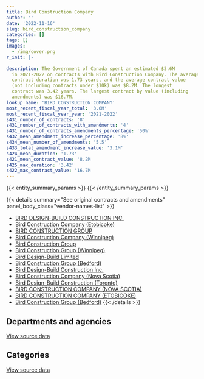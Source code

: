 ```yaml
---
title: Bird Construction Company
author: ''
date: '2022-11-16'
slug: bird_construction_company
categories: []
tags: []
images:
  - /img/cover.png
r_init: |-
  
description: The Government of Canada spent an estimated $3.6M
  in 2021-2022 on contracts with Bird Construction Company. The average
  contract duration was 1.73 years, and the average contract value
  (not including contracts under $10k) was $8.2M. The longest
  contract was 3.42 years. The largest contract by value (including
  amendments) was $16.7M.
lookup_name: 'BIRD CONSTRUCTION COMPANY'
most_recent_fiscal_year_total: '3.6M'
most_recent_fiscal_year_year: '2021-2022'
s431_number_of_contracts: '8'
s431_number_of_contracts_with_amendments: '4'
s431_number_of_contracts_amendments_percentage: '50%'
s432_mean_amendment_increase_percentage: '8%'
s434_mean_number_of_amendments: '5.5'
s433_total_amendment_increase_value: '3.1M'
s424_mean_duration: '1.73'
s421_mean_contract_value: '8.2M'
s425_max_duration: '3.42'
s422_max_contract_value: '16.7M'
---
```


<script src="/rmarkdown-libs/htmlwidgets/htmlwidgets.js"></script>
<link href="/rmarkdown-libs/datatables-css/datatables-crosstalk.css" rel="stylesheet" />
<script src="/rmarkdown-libs/datatables-binding/datatables.js"></script>
<script src="/rmarkdown-libs/jquery/jquery-3.6.0.min.js"></script>
<link href="/rmarkdown-libs/dt-core-bootstrap/css/dataTables.bootstrap.min.css" rel="stylesheet" />
<link href="/rmarkdown-libs/dt-core-bootstrap/css/dataTables.bootstrap.extra.css" rel="stylesheet" />
<script src="/rmarkdown-libs/dt-core-bootstrap/js/jquery.dataTables.min.js"></script>
<script src="/rmarkdown-libs/dt-core-bootstrap/js/dataTables.bootstrap.min.js"></script>
<link href="/rmarkdown-libs/crosstalk/css/crosstalk.min.css" rel="stylesheet" />
<script src="/rmarkdown-libs/crosstalk/js/crosstalk.min.js"></script>
<script src="/rmarkdown-libs/htmlwidgets/htmlwidgets.js"></script>
<link href="/rmarkdown-libs/datatables-css/datatables-crosstalk.css" rel="stylesheet" />
<script src="/rmarkdown-libs/datatables-binding/datatables.js"></script>
<script src="/rmarkdown-libs/jquery/jquery-3.6.0.min.js"></script>
<link href="/rmarkdown-libs/dt-core-bootstrap/css/dataTables.bootstrap.min.css" rel="stylesheet" />
<link href="/rmarkdown-libs/dt-core-bootstrap/css/dataTables.bootstrap.extra.css" rel="stylesheet" />
<script src="/rmarkdown-libs/dt-core-bootstrap/js/jquery.dataTables.min.js"></script>
<script src="/rmarkdown-libs/dt-core-bootstrap/js/dataTables.bootstrap.min.js"></script>
<link href="/rmarkdown-libs/crosstalk/css/crosstalk.min.css" rel="stylesheet" />
<script src="/rmarkdown-libs/crosstalk/js/crosstalk.min.js"></script>

{{< entity_summary_params >}}
{{< /entity_summary_params >}}

{{< details summary="See original contracts and amendments" panel_body_class="vendor-names-list" >}}
- [BIRD DESIGN-BUILD CONSTRUCTION INC.](https://search.open.canada.ca/en/ct/?sort=contract_value_f%20desc&page=1&search_text=%22BIRD%20DESIGN-BUILD%20CONSTRUCTION%20INC.%22)
- [Bird Construction Company (Etobicoke)](https://search.open.canada.ca/en/ct/?sort=contract_value_f%20desc&page=1&search_text=%22Bird%20Construction%20Company%20%28Etobicoke%29%22)
- [BIRD CONSTRUCTION GROUP](https://search.open.canada.ca/en/ct/?sort=contract_value_f%20desc&page=1&search_text=%22BIRD%20CONSTRUCTION%20GROUP%22)
- [Bird Construction Company (Winnipeg)](https://search.open.canada.ca/en/ct/?sort=contract_value_f%20desc&page=1&search_text=%22Bird%20Construction%20Company%20%28Winnipeg%29%22)
- [Bird Construction Group](https://search.open.canada.ca/en/ct/?sort=contract_value_f%20desc&page=1&search_text=%22Bird%20Construction%20Group%22)
- [Bird Construction Group (Winnipeg)](https://search.open.canada.ca/en/ct/?sort=contract_value_f%20desc&page=1&search_text=%22Bird%20Construction%20Group%20%20%28Winnipeg%29%22)
- [Bird Design-Build Limited](https://search.open.canada.ca/en/ct/?sort=contract_value_f%20desc&page=1&search_text=%22Bird%20Design-Build%20Limited%22)
- [Bird Construction Group (Bedford)](https://search.open.canada.ca/en/ct/?sort=contract_value_f%20desc&page=1&search_text=%22Bird%20Construction%20Group%20%20%28Bedford%29%22)
- [Bird Design-Build Construction Inc.](https://search.open.canada.ca/en/ct/?sort=contract_value_f%20desc&page=1&search_text=%22Bird%20Design-Build%20Construction%20Inc.%22)
- [Bird Construction Company (Nova Scotia)](https://search.open.canada.ca/en/ct/?sort=contract_value_f%20desc&page=1&search_text=%22Bird%20Construction%20Company%20%28Nova%20Scotia%29%22)
- [Bird Design-Build Construction (Toronto)](https://search.open.canada.ca/en/ct/?sort=contract_value_f%20desc&page=1&search_text=%22Bird%20Design-Build%20Construction%20%28Toronto%29%22)
- [BIRD CONSTRUCTION COMPANY (NOVA SCOTIA)](https://search.open.canada.ca/en/ct/?sort=contract_value_f%20desc&page=1&search_text=%22BIRD%20CONSTRUCTION%20COMPANY%20%28NOVA%20SCOTIA%29%22)
- [BIRD CONSTRUCTION COMPANY (ETOBICOKE)](https://search.open.canada.ca/en/ct/?sort=contract_value_f%20desc&page=1&search_text=%22BIRD%20CONSTRUCTION%20COMPANY%20%28ETOBICOKE%29%22)
- [Bird Construction Group (Bedford)](https://search.open.canada.ca/en/ct/?sort=contract_value_f%20desc&page=1&search_text=%22Bird%20Construction%20Group%20%28Bedford%29%22)
{{< /details >}}

## Departments and agencies

<div id="htmlwidget-1" style="width:100%;height:auto;" class="datatables html-widget"></div>
<script type="application/json" data-for="htmlwidget-1">{"x":{"style":"bootstrap","filter":"none","vertical":false,"data":[["<a href=\"/departments/dnd-mdn/\">National Defence<\/a>","<a href=\"/departments/pwgsc-tpsgc/\">Public Services and Procurement Canada<\/a>","<a href=\"/departments/rcmp-grc/\">Royal Canadian Mounted Police<\/a>"],[4632857.54,10966113.25,254961.5],[9975699.84,4542551.8,174447.35],[4182333.17,5208733.29,null],[3267591.45,299269.2,null]],"container":"<table class=\"table table-striped table-hover row-border order-column display\">\n  <thead>\n    <tr>\n      <th>Department<\/th>\n      <th>2018-2019<\/th>\n      <th>2019-2020<\/th>\n      <th>2020-2021<\/th>\n      <th>2021-2022<\/th>\n    <\/tr>\n  <\/thead>\n<\/table>","options":{"order":[[4,"desc"]],"pageLength":10,"autoWidth":true,"columnDefs":[{"targets":1,"render":"function(data, type, row, meta) {\n    return type !== 'display' ? data : DTWidget.formatCurrency(data, \"$\", 2, 3, \",\", \".\", true, null);\n  }"},{"targets":2,"render":"function(data, type, row, meta) {\n    return type !== 'display' ? data : DTWidget.formatCurrency(data, \"$\", 2, 3, \",\", \".\", true, null);\n  }"},{"targets":3,"render":"function(data, type, row, meta) {\n    return type !== 'display' ? data : DTWidget.formatCurrency(data, \"$\", 2, 3, \",\", \".\", true, null);\n  }"},{"targets":4,"render":"function(data, type, row, meta) {\n    return type !== 'display' ? data : DTWidget.formatCurrency(data, \"$\", 2, 3, \",\", \".\", true, null);\n  }"},{"width":"16%","targets":[1,2,3,4]},{"className":"dt-right","targets":[1,2,3,4]}],"orderClasses":false}},"evals":["options.columnDefs.0.render","options.columnDefs.1.render","options.columnDefs.2.render","options.columnDefs.3.render"],"jsHooks":[]}</script>
<p class="text-right">
<a href="https://github.com/GoC-Spending/contracts-data/tree/main/data/out/vendors/bird_construction_company/summary_by_fiscal_year_by_department.csv" class="source-data-link btn btn-link">View source data</a>
</p>

## Categories

<div id="htmlwidget-2" style="width:100%;height:auto;" class="datatables html-widget"></div>
<script type="application/json" data-for="htmlwidget-2">{"x":{"style":"bootstrap","filter":"none","vertical":false,"data":[["<a href=\"/categories/facilities_and_construction/\">Facilities and construction<\/a>"],[15853932.29],[14692698.99],[9391066.46],[3566860.65]],"container":"<table class=\"table table-striped table-hover row-border order-column display\">\n  <thead>\n    <tr>\n      <th>Category<\/th>\n      <th>2018-2019<\/th>\n      <th>2019-2020<\/th>\n      <th>2020-2021<\/th>\n      <th>2021-2022<\/th>\n    <\/tr>\n  <\/thead>\n<\/table>","options":{"order":[[4,"desc"]],"dom":"t","pageLength":30,"autoWidth":true,"columnDefs":[{"targets":1,"render":"function(data, type, row, meta) {\n    return type !== 'display' ? data : DTWidget.formatCurrency(data, \"$\", 2, 3, \",\", \".\", true, null);\n  }"},{"targets":2,"render":"function(data, type, row, meta) {\n    return type !== 'display' ? data : DTWidget.formatCurrency(data, \"$\", 2, 3, \",\", \".\", true, null);\n  }"},{"targets":3,"render":"function(data, type, row, meta) {\n    return type !== 'display' ? data : DTWidget.formatCurrency(data, \"$\", 2, 3, \",\", \".\", true, null);\n  }"},{"targets":4,"render":"function(data, type, row, meta) {\n    return type !== 'display' ? data : DTWidget.formatCurrency(data, \"$\", 2, 3, \",\", \".\", true, null);\n  }"},{"width":"16%","targets":[1,2,3,4]},{"className":"dt-right","targets":[1,2,3,4]}],"orderClasses":false,"lengthMenu":[10,25,30,50,100]}},"evals":["options.columnDefs.0.render","options.columnDefs.1.render","options.columnDefs.2.render","options.columnDefs.3.render"],"jsHooks":[]}</script>
<p class="text-right">
<a href="https://github.com/GoC-Spending/contracts-data/tree/main/data/out/vendors/bird_construction_company/summary_by_fiscal_year_by_category.csv" class="source-data-link btn btn-link">View source data</a>
</p>
